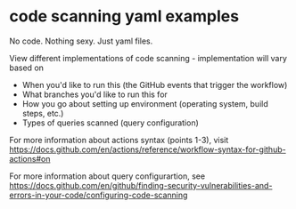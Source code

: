 # code scanning yaml examples

No code. Nothing sexy. Just yaml files.

View different implementations of code scanning - implementation will vary based on
* When you'd like to run this (the GitHub events that trigger the workflow)
* What branches you'd like to run this for
* How you go about setting up environment (operating system, build steps, etc.)
* Types of queries scanned (query configuration)

For more information about actions syntax (points 1-3), visit https://docs.github.com/en/actions/reference/workflow-syntax-for-github-actions#on

For more information about query configurartion, see https://docs.github.com/en/github/finding-security-vulnerabilities-and-errors-in-your-code/configuring-code-scanning
